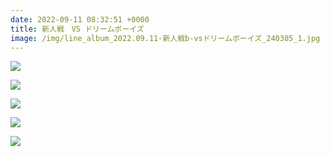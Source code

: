 ```yaml
---
date: 2022-09-11 08:32:51 +0000
title: 新人戦　VS ドリームボーイズ
image: /img/line_album_2022.09.11-新人戦b-vsドリームボーイズ_240305_1.jpg
---
```

![](/img/line_album_2022.09.11-新人戦b-vsドリームボーイズ_240305_2.jpg)

![](/img/line_album_2022.09.11-新人戦b-vsドリームボーイズ_240305_3.jpg)

![](/img/line_album_2022.09.11-新人戦b-vsドリームボーイズ_240305_4.jpg)

![](/img/line_album_2022.09.11-新人戦b-vsドリームボーイズ_240305_5.jpg)

![](/img/line_album_2022.09.11-新人戦b-vsドリームボーイズ_240305_6.jpg)
